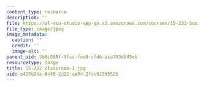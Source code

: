 ```yaml
---
content_type: resource
description: ''
file: https://ol-ocw-studio-app-qa.s3.amazonaws.com/courses/15-232-business-model-innovation-global-health-in-frontier-markets-fall-2013/e420b24e04452d22ae9d2fcc91595525_15-232_classroom-1.jpg
file_type: image/jpeg
image_metadata:
  caption: ''
  credit: ''
  image-alt: ''
parent_uid: 5b0c885f-3fac-fee9-cfd6-aca753d845eb
resourcetype: Image
title: 15-232_classroom-1.jpg
uid: e420b24e-0445-2d22-ae9d-2fcc91595525
---
```

